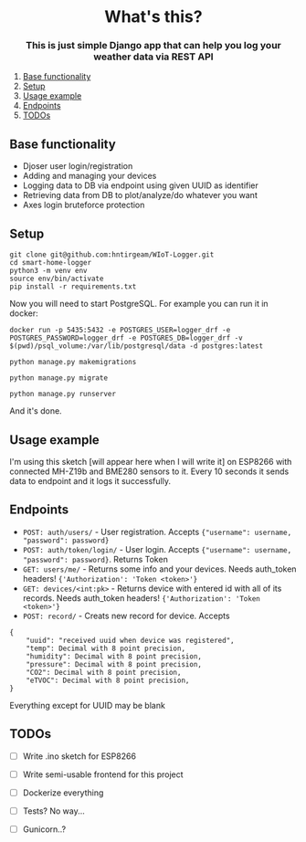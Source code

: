 <h1 align="center">What's this?</h1>
<h3 align="center">This is just simple Django app that can help you log your weather data via REST API</h3>


<ol>
  <li><a href="#base-functionality">Base functionality</a></li>
  <li><a href="#setup">Setup</a></li>
  <li><a href="#usage-example">Usage example</a></li>
  <li><a href="#endpoints">Endpoints</a></li>
  <li><a href="#todos">TODOs</a></li>
</ol>



## Base functionality
* Djoser user login/registration
* Adding and managing your devices
* Logging data to DB via endpoint using given UUID as identifier
* Retrieving data from DB to plot/analyze/do whatever you want
* Axes login bruteforce protection 

## Setup
```
git clone git@github.com:hntirgeam/WIoT-Logger.git
cd smart-home-logger
python3 -m venv env
source env/bin/activate 
pip install -r requirements.txt
```
Now you will need to start PostgreSQL. For example you can run it in docker:
```
docker run -p 5435:5432 -e POSTGRES_USER=logger_drf -e POSTGRES_PASSWORD=logger_drf -e POSTGRES_DB=logger_drf -v $(pwd)/psql_volume:/var/lib/postgresql/data -d postgres:latest
```

```
python manage.py makemigrations

python manage.py migrate

python manage.py runserver
```
And it's done. 


## Usage example
I'm using this sketch [will appear here when I will write it] on ESP8266 with connected MH-Z19b and BME280 sensors to it.
Every 10 seconds it sends data to endpoint and it logs it successfully.


## Endpoints

* `POST: auth/users/` - User registration. Accepts `{"username": username, "password": password}`
* `POST: auth/token/login/` - User login. Accepts `{"username": username, "password": password}`. Returns Token
* `GET: users/me/` - Returns some info and your devices. Needs auth_token headers! `{'Authorization': 'Token <token>'}` 
* `GET: devices/<int:pk>` - Returns device with entered id with all of its records. Needs auth_token headers! `{'Authorization': 'Token <token>'}`
* `POST: record/` - Creats new record for device. Accepts 
```
{
    "uuid": "received uuid when device was registered",
    "temp": Decimal with 8 point precision,
    "humidity": Decimal with 8 point precision,
    "pressure": Decimal with 8 point precision,
    "CO2": Decimal with 8 point precision,
    "eTVOC": Decimal with 8 point precision,
}
```
Everything except for UUID may be blank


## TODOs
- [ ] Write .ino sketch for ESP8266
- [ ] Write semi-usable frontend for this project
- [ ] Dockerize everything 
- [ ] Tests? No way...
- [ ] Gunicorn..?










